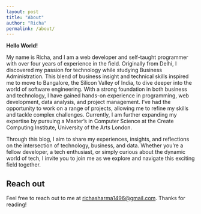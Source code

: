 ```yaml
---
layout: post
title: "About"
author: "Richa"
permalink: /about/
---
```


**Hello World!**

My name is Richa, and I am a web developer and self-taught programmer with over four years of experience in the field. Originally from Delhi, I discovered my passion for technology while studying Business Administration. This blend of business insight and technical skills inspired me to move to Bangalore, the Silicon Valley of India, to dive deeper into the world of software engineering. With a strong foundation in both business and technology, I have gained hands-on experience in programming, web development, data analysis, and project management. I’ve had the opportunity to work on a range of projects, allowing me to refine my skills and tackle complex challenges. Currently, I am further expanding my expertise by pursuing a Master’s in Computer Science at the Create Computing Institute, University of the Arts London.

Through this blog, I aim to share my experiences, insights, and reflections on the intersection of technology, business, and data. Whether you’re a fellow developer, a tech enthusiast, or simply curious about the dynamic world of tech, I invite you to join me as we explore and navigate this exciting field together.

## Reach out
Feel free to reach out to me at richasharma1496@gmail.com.
Thanks for reading!
